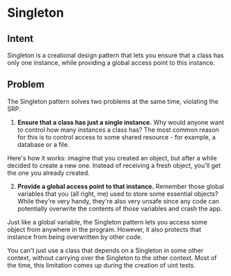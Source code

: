 # Singleton

## Intent

Singleton is a creational design pattern that lets you ensure that a class has only one instance, while providing a global access point to this instance.

## Problem

The Singleton pattern solves two problems at the same time, violating the SRP.

1. **Ensure that a class has just a single instance.** Why would anyone want to control how many instances a class has? The most common reason for this is to control access to some shared resource - for example, a database or a file.

Here's how it works: imagine that you created an object, but after a while decided to create a new one. Instead of receiving a fresh object, you'll get the one you already created.

2. **Provide a global access point to that instance.** Remember those global variables that you (all right, me) used to store some essential objects? While they're very handy, they're also very unsafe since any code can potentially overwrite the contents of those variables and crash the app.

Just like a global variable, the Singleton pattern lets you access some object from anywhere in the program. However, it also protects that instance from being overwritten by other code. 

You can't just use a class that depends on a Singleton in some other context, without carrying over the Singleton to the other context. Most of the time, this limitation comes up during the creation of uint tests.


